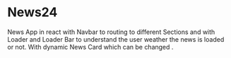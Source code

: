 # News24
News App in react with Navbar to routing to different Sections  and with Loader and Loader Bar to understand the user weather the news is loaded or not. With dynamic News  Card which  can be changed .
